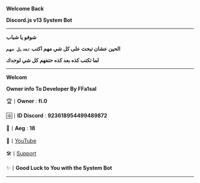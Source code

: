 **Welcome Back**

**Discord.js v13 System Bot**


______________________________________________________________________________________
**شوفو يا شباب**

**الحين عشان تبحث على كل شي مهم اكتب `تعديل مهم`**

**لما تكتب كذه بعد كذه حتفهم كل شي لوحدك**

_____________________________________________________________________________________
**Welcom**

**Owner info To Developer By FFa1sal**

🏆丨**Owner** : **fi.0**

🆔丨**ID Discord** : **923618954499489872**

💫丨**Aeg** : **18**

🎥丨[YouTube](https://bit.ly/FFa1sall)

🛠️丨[Support](https://discord.gg/yUyv3ycPSC)

✨丨**Good Luck to You with the System Bot**
_____________________________________________________________________________________
